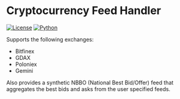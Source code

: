 # Cryptocurrency Feed Handler
[![License](https://img.shields.io/badge/license-XFree86-blue.svg)](LICENSE)
[![Python](https://img.shields.io/badge/Python-3.5+-green.svg)](LICENSE)


Supports the following exchanges:
* Bitfinex
* GDAX
* Poloniex
* Gemini

Also provides a synthetic NBBO (National Best Bid/Offer) feed that aggregates the best bids and asks from the user specified feeds.
